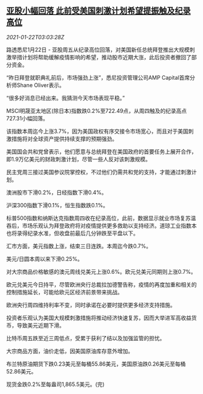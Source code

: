 <!--1611285795000-->
[亚股小幅回落 此前受美国刺激计划希望提振触及纪录高位](https://cn.reuters.com/article/global-market-asia-stocks-us-0122-idCNKBS29R0CE)
------

<div><i>2021-01-22T03:03:28Z</i></div><p>路透悉尼1月22日 - 亚股周五从纪录高位回落，对美国新任总统拜登推出大规模刺激举措计划将帮助缓解疫情影响的希望，推动股市近期大涨，此后投资者撤回了部分资金。</p><p>“昨日拜登就职典礼前后，市场强劲上涨”，悉尼投资管理公司AMP Capital首席分析师Shane Oliver表示。</p><p>“很多好消息已经出来。我猜测今天市场表现平稳。”</p><p>MSCI明晟亚太地区(除日本)指数跌0.2%至722.49点，从周四触及的纪录高点727.31小幅回落。</p><p>该指数本周迄今上涨3.7%，因为美国政权有序交接令市场宽心，而且对于美国刺激措施将对全球资产提供持续支撑的预期强劲。</p><p>美国国会共和党曾表示，他们愿意与总统拜登在美国政府的首要任务上展开合作，即1.9万亿美元的财政刺激计划，尽管一些人反对该刺激规模。</p><p>民主党周三接过美国参议院掌控权，不过他们仍需共和党的支持，才能通过刺激计划。</p><p>澳洲股市下滑0.2%，日经指数下滑0.4%。</p><p>沪深300指数下滑0.1%，恒生指数跌0.1%。</p><p>标普500指数和纳斯达克指数周四收在纪录高位，此前，数据显示就业市场复苏温吞后，市场乐观认为拜登政府将对疫情提供更多救助以支持经济。道琼工业指数本也将录得纪录水准，但收盘前最后几分钟跌至平盘以下。</p><p>汇市方面，美元指数上涨，结束三日连跌。本周迄今跌0.7%。</p><p>美元/日圆本周以来下滑0.25%。</p><p>对大宗商品价格敏感的澳元周线兑美元上涨0.6%。欧元兑美元同期则上涨0.7%。</p><p>欧元兑美元今日持平，尽管欧洲央行总裁拉加德警告称，疫情的再度加重和相关的控制措施延长，可能给欧元区经济前景带来挑战。</p><p>欧洲央行周四维持利率不变，同时承诺在必要时提供更多经济支持措施。</p><p>投资者乐观认为美国大规模刺激措施将推动经济快速复苏，因而大举进军高收益货币，导致美元近期下滑。</p><p>比特币周五跌至近三周低点，受累于获利了结以及加强监管的担忧。</p><p>大宗商品方面，油价走低，因美国原油库存意外增加。</p><p>布兰特原油期货下跌0.23美元至每桶55.86美元，美国原油跌0.26美元至每桶52.86美元。</p><p>现货金跌0.2%至每盎司1,865.5美元。(完)</p>
